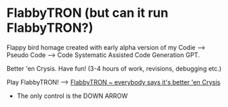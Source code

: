 # FlabbyTRON (but can it run FlabbyTRON?)
Flappy bird homage created with early alpha version of my Codie --> Pseudo Code --> Code Systematic Assisted Code Generation GPT. 

Better 'en Crysis. Have fun! (3-4 hours of work, revisions, debugging etc.)

Play FlabbyTRON! --> 
[FlabbyTRON ~ everybody says it's better 'en Crysis](https://pgleamy.github.io/FlabbyTRON/)
* The only control is the DOWN ARROW


